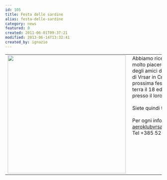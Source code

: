 ```yaml
---
id: 105
title: Festa delle sardine
alias: festa-delle-sardine
category: news
featured: 0
created: 2011-06-01T09:37:21
modified: 2013-06-14T13:32:41
created_by: ignazio
---
```

<table border="0">
 <tbody>
  <tr>
   <td>
    <img border="0" src="images/stories/vrsar.jpg" style="float: left; padding-right: 5px;" width="380"/>
   </td>
   <td valign="top">
    Abbiamo ricevuto con molto piacere l'invito degli amici dell'aeroporto di Vrsar in Croazia alla prossima festa che si terra il 18 ed il 19 giugno presso il loro aeroporto.
    <br/>
    <br/>
    Siete quindi tutti invitati !
    <br/>
    <br/>
    Per ogni informazione:
    <br/>
    <a href="mailto:aeroklubvrsar@gmail.com">
     aeroklubvrsar@gmail.com
    </a>
    <br/>
    Tel +385 52 441 144
   </td>
  </tr>
 </tbody>
</table>

